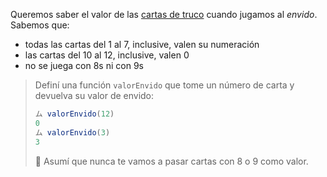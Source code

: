 Queremos saber el valor de las [cartas de truco](https://es.wikipedia.org/wiki/Truco_argentino) cuando jugamos al _envido_. Sabemos que:

* todas las cartas del 1 al 7, inclusive, valen su numeración
* las cartas del 10 al 12, inclusive, valen 0
* no se juega con 8s ni con 9s

> Definí una función `valorEnvido` que tome un número de carta y devuelva su valor de envido:
>
> ```javascript
> ム valorEnvido(12)
> 0
> ム valorEnvido(3)
> 3
> ```
>
> :memo: Asumí que nunca te vamos a pasar cartas con 8 o 9 como valor.
